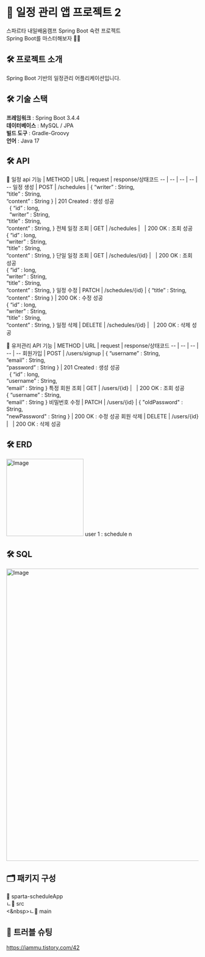 # 📆 일정 관리 앱 프로젝트 2
스파르타 내일배움캠프 Spring Boot 숙련 프로젝트 <br>
Spring Boot를 마스터해보자 👩‍💻

## 🛠️ 프로젝트 소개
Spring Boot 기반의 일정관리 어플리케이션입니다.

## 🛠️ 기술 스택
**프레임워크** : Spring Boot 3.4.4 <br>
**데이터베이스** : MySQL / JPA <br>
**빌드 도구** : Gradle-Groovy<br>
**언어** : Java 17 <br>

## 🛠️ API
📕 일정 api
기능 | METHOD | URL | request | response/상태코드
-- | -- | -- | -- | --
일정 생성 | POST | /schedules | { “writer” : String,<br> “title” : String,<br> “content” : String } | 201 Created : 생성 성공<br>  { “id” : long,<br>  “writer” : String,<br> “title” : String,<br> “content” : String, }
전체 일정 조회 | GET | /schedules |   | 200 OK : 조회 성공<br> { “id” : long, <br> “writer” : String, <br> “title” : String,<br> “content” : String, }
단일 일정 조회 | GET | /schedules/{id} |   | 200 OK : 조회 성공<br> { “id” : long,<br> “writer” : String,<br> “title” : String,<br> “content” : String, }
일정 수정 | PATCH | /schedules/{id} | { “title” : String,<br> “content” : String } | 200 OK : 수정 성공 <br> { “id” : long, <br> “writer” : String,<br> “title” : String,<br> “content” : String, }
일정 삭제 | DELETE | /schedules/{id} |   | 200 OK : 삭제 성공

📕 유저관리 API
기능 | METHOD | URL | request | response/상태코드
-- | -- | -- | -- | --
회원가입 | POST | /users/signup | { “username” : String,<br> “email” : String,<br> “password” : String } | 201 Created : 생성 성공<br>  { “id” : long,<br> “username” : String,<br> “email” : String }
특정 회원 조회 | GET | /users/{id} |   | 200 OK : 조회 성공<br> { “username” : String,<br> “email” : String }
비밀번호 수정 | PATCH | /users/{id} | { "oldPassword" :  String,<br> "newPassword" : String } | 200 OK : 수정 성공
회원 삭제 | DELETE | /users/{id} |   | 200 OK : 삭제 성공

## 🛠️ ERD
<img width="202" alt="Image" src="https://github.com/user-attachments/assets/c1a1c678-eb17-4f5f-ad31-cb7ff45b61ae" />
user 1 : schedule n

## 🛠️ SQL
<img width="765" alt="Image" src="https://github.com/user-attachments/assets/cbae78f6-ab59-4667-8dd6-35d83235552a" />

## 🗂️ 패키지 구성
📁 sparta-scheduleApp <br>
ㄴ📁 src <br>
<&nbsp>ㄴ📁 main



## 🔎 트러블 슈팅
https://iammu.tistory.com/42
